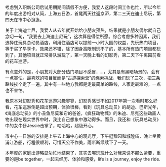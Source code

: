 考虑到入职新公司后试用期期间请假不方便，我爱人这段时间工作也忙，所以今年的年度出游相对从简，上海五日游，首尾两天往返京沪，第二三天在迪士尼玩，第四天在市中心逛逛。

关于上海迪士尼，我爱人从去年就开始给小朋友预热，结果就是小朋友偶尔就自己念叨一句，“我要去上海迪士尼玩”，这次算是得偿所愿。综合考虑多种因素，我们选择住玩具总动员酒店，利用住酒店可以提前一小时入园的权益，先玩热门项目，等于买了早享卡。效果还不错，除了因身高限制玩不了的，基本所有热门项目都玩到了。其他项目就正常排队游玩了，第一天晚上看的幻影秀，第二天下午离园前看的花车巡游。

有点意外的是，小朋友对大部分热门项目不感冒……，尤其是有黑暗场景的，会有一点害怕。最喜欢的项目反而是“古迹探索营”的绳索挑战，我们玩了三次，把三条路线挨个走了一遍，其中有一些地方我都是走最简单的路线，人家走最难的，一点也不害怕。

我原本对幻影秀和花车巡游兴趣寥寥，幻影秀感觉不如2017年第一次看时那么好看，花车巡游倒是超出预期，体验很棒，看到《玩具总动员》的胡迪、巴斯光年，《海底总动员》的小丑鱼尼莫和它的爸爸，《疯狂动物城》的朱迪、尼克这些动画人物出现在现实世界中时，我比自己想象中激动得多。而且，我还和《玩具总动员》中的女牛仔Jessie击掌了，哈哈哈，超级开心。

市中心一日游的安排是上午去上海中心的观光厅，下午逛豫园和城隍庙，晚上坐黄浦江游船，行程很顺利，可惜天公不作美，雨断断续续下了一天。

本年度的家庭出游略显匆忙地结束了，其实去哪玩玩什么对我来说不那么紧要，重要的是be together，一起去经历、体验和感受，life is a journey, enjoy the ride.